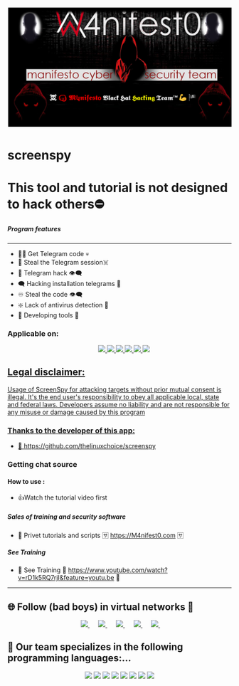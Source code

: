 # ![Locations](https://github.com/M4nifest0/M4nifest0_WhatsApp/blob/master/s.png) 

# screenspy
# This tool and tutorial is not designed to hack others⛔️

##### Program features #####
----------------------
- 🏴‍☠️ Get Telegram code 💀
- 👀 Steal the Telegram session☠️
- 🦠 Telegram hack 👁‍🗨
- 🗨 Hacking installation telegrams 💪
- ♾ Steal the code 👁‍🗨
- ❇️ Lack of antivirus detection 🦠
- 📩 Developing tools 📍

### Applicable on:
<p align="center">	
</a>&nbsp;&nbsp;&nbsp;&nbsp;
	<a href="https://m4nifest0.com">
		<img src="https://img.shields.io/badge/Android-3DDC84?logo=android&logoColor=white&style=for-the-badge" />
<a href="https://m4nifest0.com">
		<img src="https://img.shields.io/badge/iOS-000000?logo=ios&logoColor=white&style=for-the-badge" />
	<a href="https://m4nifest0.com">
		<img src="https://img.shields.io/badge/windows-0078D6?logo=windows&logoColor=white&style=for-the-badge" />
		<a href="https://m4nifest0.com">
		<img src="https://img.shields.io/badge/ubuntu-E95420?logo=ubuntu&logoColor=white&style=for-the-badge" />
			<a href="https://m4nifest0.com">
		<img src="https://img.shields.io/badge/linuxmint-87CF3E?logo=linux-mint&logoColor=white&style=for-the-badge" />
				<a href="https://m4nifest0.com">
		<img src="https://img.shields.io/badge/arch-1793D1?logo=arch-linux&logoColor=white&style=for-the-badge" />
					
					
## Legal disclaimer:

Usage of ScreenSpy for attacking targets without prior mutual consent is illegal. It's the end user's responsibility to obey all applicable local, state and federal laws. Developers assume no liability and are not responsible for any misuse or damage caused by this program 

### Thanks to the developer of this app:
- 🦠 https://github.com/thelinuxchoice/screenspy
### Getting chat source
#### How to use :
- 👍Watch the tutorial video first

##### Sales of training and security software
- 🛄 Privet tutorials and scripts 🈂️  https://M4nifest0.com 🈂️

##### See Training 

- 🔞 See Training 🎥 https://www.youtube.com/watch?v=rD1k5RQ7rjI&feature=youtu.be  🎥

----------------------

<h2>🌐 Follow (bad boys) in virtual networks 📍</h2>
<p align="center">	
</a>&nbsp;&nbsp;&nbsp;&nbsp;
	<a href="https://t.me/M4nifest0">
		<img src="https://img.shields.io/badge/Telegram-%23000000.svg?&style=for-the-badge&logo=Telegram&logoColor=white" />
	</a>&nbsp;&nbsp;&nbsp;&nbsp;
	<a href="https://www.instagram.com/_m4nifest0_/">
		<img src="https://img.shields.io/badge/instagram-%23E4405F.svg?&style=for-the-badge&logo=instagram&logoColor=white" />
	</a>&nbsp;&nbsp;&nbsp;&nbsp;
	<a href="https://www.youtube.com/c/cybermonitoringhack4lx">
		<img src="https://img.shields.io/badge/youtube-%23FF0000.svg?&style=for-the-badge&logo=youtube&logoColor=white" />
	</a>&nbsp;&nbsp;&nbsp;&nbsp;
	<a href="https://twitter.com/_M4nifest0_">
		<img src="https://img.shields.io/badge/twitter-%231DA1F2.svg?&style=for-the-badge&logo=twitter&logoColor=white" />
	</a>&nbsp;&nbsp;&nbsp;&nbsp;
	<a href="https://m4nifest0.com">
		<img src="https://img.shields.io/badge/WebSite-%234A154B.svg?&style=for-the-badge&logo=slack&logoColor=white" />
	</a>&nbsp;&nbsp;&nbsp;&nbsp;
</p>

<h2>📌 Our team specializes in the following programming languages:...</h2>
<p align="center">	
	<img src="https://img.shields.io/badge/node.js%20-%2343853D.svg?&style=for-the-badge&logo=node.js&logoColor=white" />
        <img src="https://img.shields.io/badge/python%20-%2314354C.svg?&style=for-the-badge&logo=python&logoColor=white" />
	<img src="https://img.shields.io/badge/c%23%20-%23239120.svg?&style=for-the-badge&logo=c-sharp&logoColor=white" />
	<img src="https://img.shields.io/badge/java-%23ED8B00.svg?&style=for-the-badge&logo=java&logoColor=white" />
	<img src="https://img.shields.io/badge/php-%23777BB4.svg?&style=for-the-badge&logo=php&logoColor=white" />
	<img src="https://img.shields.io/badge/ruby-%23CC342D.svg?&style=for-the-badge&logo=ruby&logoColor=white" />
	<img src="https://img.shields.io/badge/perl-%2339457E.svg?&style=for-the-badge&logo=perl&logoColor=white" />
	<img src="https://img.shields.io/badge/c++%20-%2300599C.svg?&style=for-the-badge&logo=c%2B%2B&logoColor=white" />
</p>

